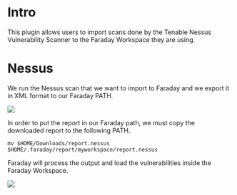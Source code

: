 # Intro

This plugin allows users to import scans done by the Tenable Nessus Vulnerability Scanner to the Faraday Workspace they are using.

# Nessus

We run the Nessus scan that we want to import to Faraday and we export it in XML format to our Faraday PATH.

![](https://raw.github.com/wiki/infobyte/faraday/images/faraday_nessus_plugin1.png)

In order to put the report in our Faraday path, we must copy the downloaded report to the following PATH.

`mv $HOME/Downloads/report.nessus $HOME/.faraday/report/myworkspace/report.nessus`

Faraday will process the output and load the vulnerabilities inside the Faraday Workspace.

![](https://raw.github.com/wiki/infobyte/faraday/images/faraday_nessus_plugin2.png)
